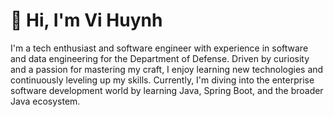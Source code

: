 # 👋 Hi, I'm Vi Huynh

I'm a tech enthusiast and software engineer with experience in software and data engineering for the Department of Defense. Driven by curiosity and a passion for mastering my craft, I enjoy learning new technologies and continuously leveling up my skills. Currently, I'm diving into the enterprise software development world by learning Java, Spring Boot, and the broader Java ecosystem.
